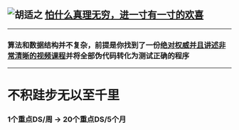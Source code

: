 
## ![胡适之][2] [怕什么真理无穷，进一寸有一寸的欢喜][1]
--------
### 算法和数据结构并不复杂，前提是你找到了一份[绝对权威并且讲述非常清晰的视频课程][3]并将全部伪代码转化为测试正确的程序
--------
# 不积跬步无以至千里
### **1个重点DS/周** -> **20个重点DS/5个月**
  [1]: https://zhidao.baidu.com/question/2117269869426905787.html
  [2]: https://gss0.baidu.com/-vo3dSag_xI4khGko9WTAnF6hhy/zhidao/pic/item/14ce36d3d539b6009fa093c6e450352ac65cb751.jpg
  [3]: http://mov.bn.netease.com/open-movie/nos/mp4/2014/12/01/SABF316E5_sd.mp4
